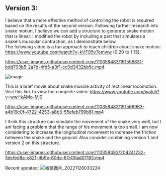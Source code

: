 ## Version 3:
I believe that a more effective method of controlling the robot is required based on the results of the second version. Following further research into snake motion, I believe we can add a structure to generate snake motion that is linear. I modified the robot by including a part that simulates a snake's muscular contraction, as I demonstrate below.
</br> The following video is a fun approach to teach children about snake motion: https://www.youtube.com/watch?v=kV7O5v7omww (0:20 to 1:15).

https://user-images.githubusercontent.com/110358483/191558831-bdd703b5-2a7b-4fd5-a3f1-cc0d3432bb5c.mp4


![image](https://user-images.githubusercontent.com/110358483/191565285-8d121452-dde6-4614-bb63-518d8d026f6f.png)

This is a brief movie about snake muscle activity of rectilinear locomotion.  Visit this link to view the complete video: https://www.youtube.com/watch?v=wwHkAMo-Mj0

https://user-images.githubusercontent.com/110358483/191566963-a4b19c0f-4722-4253-a8b3-55efeb799b81.mp4


I think this structure can simulate the movement of the snake very well, but I am facing a problem that the range of his movement is too small. I am now considering to increase the longitudinal movement to increase the friction between the snake and the ground. Also consider combining version 1 and version 2 on this structure.

https://user-images.githubusercontent.com/110358483/204241232-5dcfed8a-c821-4b9e-80da-67c00ad07183.mp4

Recent updated:
![微信图片_20221128033224](https://user-images.githubusercontent.com/110358483/204242942-ba85ac7f-aaa4-4dfb-84b9-be567308eb56.jpg)

